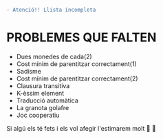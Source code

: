 ```diff
- Atenció!! Llista incompleta
```
# PROBLEMES QUE FALTEN
- Dues monedes de cada(2)
- Cost mínim de parentitzar correctament(1)
- Sadisme
- Cost mínim de parentitzar correctament(2)
- Clausura transitiva
- K-èssim element
- Traducció automàtica
- La granota golafre
- Joc cooperatiu

Si algú els té fets i els vol afegir l'estimarem molt :purple_heart: :yellow_heart:
